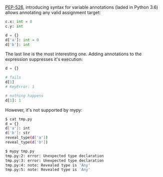 [PEP-526](https://www.python.org/dev/peps/pep-0526/), introducing syntax for variable annotations (laded in Python 3.6) allows annotating any valid assignment target:

```python
c.x: int = 0
c.y: int

d = {}
d['a']: int = 0
d['b']: int
```

The last line is the most interesting one. Adding annotations to the expression suppresses it's execution:

```python
d = {}

# fails
d[1]
# KeyError: 1

# nothing happens
d[1]: 1
```

However, it's not supported by mypy:

```bash
$ cat tmp.py
d = {}
d['a']: int
d['b']: str
reveal_type(d['a'])
reveal_type(d['b'])

$ mypy tmp.py
tmp.py:2: error: Unexpected type declaration
tmp.py:3: error: Unexpected type declaration
tmp.py:4: note: Revealed type is 'Any'
tmp.py:5: note: Revealed type is 'Any'
```
